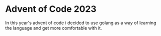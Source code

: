 # Advent of Code 2023

In this year's advent of code i decided to use golang as a way of learning the language and get more comfortable with it.
